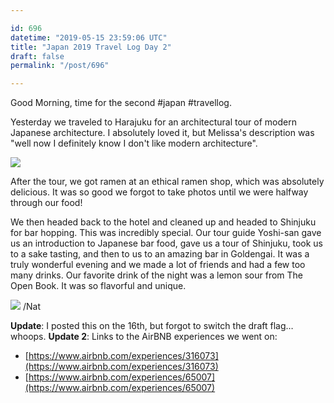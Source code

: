 ```yaml
---

id: 696
datetime: "2019-05-15 23:59:06 UTC"
title: "Japan 2019 Travel Log Day 2"
draft: false
permalink: "/post/696"

---
```


Good Morning, time for the second #japan #travellog.

Yesterday we traveled to Harajuku for an architectural tour of modern Japanese architecture. I absolutely loved it, but Melissa's description was "well now I definitely know I don't like modern architecture"﻿.

![](https://storage.googleapis.com/icco-cloud/photos/2019/cb301bba-cb88-4a25-9562-3ab9534a4546.png)

After the tour, we got ramen at an ethical ramen shop, which was absolutely delicious. It was so good we forgot to take photos until we were halfway through our food\!

We then headed back to the hotel and cleaned up and headed to Shinjuku for bar hopping. This was incredibly special. ﻿Our tour guide Yoshi\-san gave us an introduction to Japanese bar food, gave us a tour of Shinjuku, took us to a sake tasting, and then to us to an amazing bar in Goldengai. It was a truly wonderful evening and we made a lot of friends and had a few too many drinks. Our favorite drink of the night was a lemon sour from The Open Book. It was so flavorful and unique.

![](https://storage.googleapis.com/icco-cloud/photos/2019/289cd847-aeb4-4fab-a4f8-3b391c0718fa.jpg)
/Nat﻿

**Update**: I posted this on the 16th, but forgot to switch the draft flag… whoops.
**Update 2**: Links to the AirBNB experiences we went on:
* [https://www.airbnb.com/experiences/316073](https://www.airbnb.com/experiences/316073)
* [https://www.airbnb.com/experiences/65007](https://www.airbnb.com/experiences/65007)


